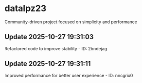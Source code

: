 # datalpz23
Community-driven project focused on simplicity and performance

## Update 2025-10-27 19:31:03
Refactored code to improve stability - ID: 2bndejag


## Update 2025-10-27 19:31:11
Improved performance for better user experience - ID: nncgrix0

